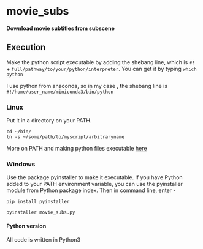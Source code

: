 # movie_subs
**Download movie subtitles from subscene**

## Execution

Make the python script executable by adding the shebang line, which is `#!` + `full/pathway/to/your/python/interpreter`. 
You can get it by typing `which python`

I use python from anaconda, so in my case , the shebang line is `#!/home/user_name/miniconda3/bin/python`

### Linux
Put it in a directory on your PATH. 

`cd ~/bin/`  
`ln -s ~/some/path/to/myscript/arbitraryname`

More on PATH and making python files executable [here](https://stackoverflow.com/questions/15587877/run-a-python-script-in-terminal-without-the-python-command)

### Windows

Use the package pyinstaller to make it executable. If you have Python added to your PATH environment variable, you can use the pyinstaller module from Python package index. Then in command line, enter - 
                      
  `pip install pyinstaller`
 

  `pyinstaller movie_subs.py`
  
#### Python version

All code is written in Python3
